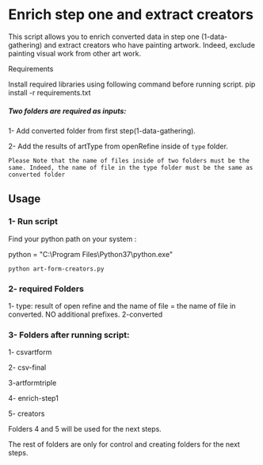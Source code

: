 # Enrich step one and extract creators
This script allows you to enrich converted data in step one (1-data-gathering)
and extract creators who have painting artwork. Indeed, exclude painting visual work from other art work.

Requirements

Install required libraries using following command before running script. pip install -r requirements.txt

##### Two folders are required as inputs:
1- Add converted folder from first step(1-data-gathering).

2- Add the results of artType from openRefine inside of `type` folder.


`Please Note that the name of files inside of two folders must be the same.
Indeed, the name of file in the type folder must be the same as converted folder `

## Usage

### 1- Run script

Find your python path on your system :

python = "C:\Program Files\Python37\python.exe"

`python art-form-creators.py`

### 2- required Folders

1- type: result of open refine and the name of file = the name of file in converted. NO additional prefixes.
2-converted




### 3- Folders after running script:

1- csvartform

2- csv-final

3-artformtriple

4- enrich-step1

5- creators

Folders 4 and 5 will be used for the next steps.

The rest of folders are only for control and creating folders for the next steps.



